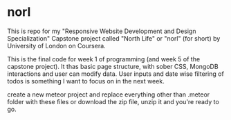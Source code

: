 # norl
This is repo for my "Responsive Website Development and Design Specialization" Capstone project called "North Life" or "norl" (for short) by University of London on Coursera. 

This is the final code for week 1 of programming (and week 5 of the capstone project). It thas basic page structure, with sober CSS, MongoDB interactions and user can modify data. User inputs and date wise filtering of todos is something I want to focus on in the next week.

create a new meteor project and replace everything other than .meteor folder with these files or download the zip file, unzip it and you're ready to go.
